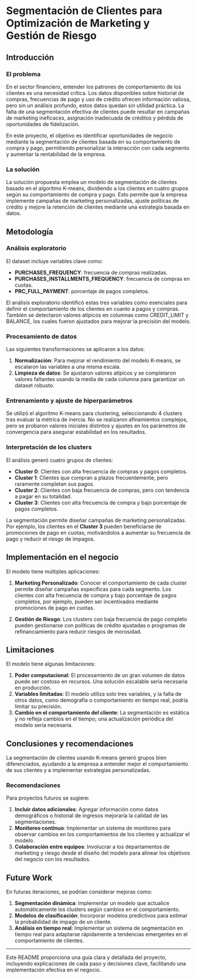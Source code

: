 # Segmentación de Clientes para Optimización de Marketing y Gestión de Riesgo

## Introducción

### El problema
En el sector financiero, entender los patrones de comportamiento de los clientes es una necesidad crítica. Los datos disponibles sobre historial de compras, frecuencias de pago y uso de crédito ofrecen información valiosa, pero sin un análisis profundo, estos datos quedan sin utilidad práctica. La falta de una segmentación efectiva de clientes puede resultar en campañas de marketing ineficaces, asignación inadecuada de créditos y pérdida de oportunidades de fidelización.

En este proyecto, el objetivo es identificar oportunidades de negocio mediante la segmentación de clientes basada en su comportamiento de compra y pago, permitiendo personalizar la interacción con cada segmento y aumentar la rentabilidad de la empresa.

### La solución
La solución propuesta emplea un modelo de segmentación de clientes basado en el algoritmo K-means, dividiendo a los clientes en cuatro grupos según su comportamiento de compra y pago. Esto permite que la empresa implemente campañas de marketing personalizadas, ajuste políticas de crédito y mejore la retención de clientes mediante una estrategia basada en datos.

## Metodología

### Análisis exploratorio
El dataset incluye variables clave como:
- **PURCHASES_FREQUENCY**: frecuencia de compras realizadas.
- **PURCHASES_INSTALLMENTS_FREQUENCY**: frecuencia de compras en cuotas.
- **PRC_FULL_PAYMENT**: porcentaje de pagos completos.

El análisis exploratorio identificó estas tres variables como esenciales para definir el comportamiento de los clientes en cuanto a pagos y compras. También se detectaron valores atípicos en columnas como CREDIT_LIMIT y BALANCE, los cuales fueron ajustados para mejorar la precisión del modelo.

### Procesamiento de datos
Las siguientes transformaciones se aplicaron a los datos:
1. **Normalización**: Para mejorar el rendimiento del modelo K-means, se escalaron las variables a una misma escala.
2. **Limpieza de datos**: Se ajustaron valores atípicos y se completaron valores faltantes usando la media de cada columna para garantizar un dataset robusto.

### Entrenamiento y ajuste de hiperparámetros
Se utilizó el algoritmo K-means para clustering, seleccionando 4 clusters tras evaluar la métrica de inercia. No se realizaron afinamientos complejos, pero se probaron valores iniciales distintos y ajustes en los parámetros de convergencia para asegurar estabilidad en los resultados.

### Interpretación de los clusters
El análisis generó cuatro grupos de clientes:
- **Cluster 0**: Clientes con alta frecuencia de compras y pagos completos.
- **Cluster 1**: Clientes que compran a plazos frecuentemente, pero raramente completan sus pagos.
- **Cluster 2**: Clientes con baja frecuencia de compras, pero con tendencia a pagar en su totalidad.
- **Cluster 3**: Clientes con alta frecuencia de compra y bajo porcentaje de pagos completos.

La segmentación permite diseñar campañas de marketing personalizadas. Por ejemplo, los clientes en el **Cluster 3** pueden beneficiarse de promociones de pago en cuotas, motivándolos a aumentar su frecuencia de pago y reducir el riesgo de impagos.

## Implementación en el negocio

El modelo tiene múltiples aplicaciones:
1. **Marketing Personalizado**: Conocer el comportamiento de cada cluster permite diseñar campañas específicas para cada segmento. Los clientes con alta frecuencia de compra y bajo porcentaje de pagos completos, por ejemplo, pueden ser incentivados mediante promociones de pago en cuotas.
   
2. **Gestión de Riesgo**: Los clusters con baja frecuencia de pago completo pueden gestionarse con políticas de crédito ajustadas o programas de refinanciamiento para reducir riesgos de morosidad.

## Limitaciones

El modelo tiene algunas limitaciones:
1. **Poder computacional**: El procesamiento de un gran volumen de datos puede ser costoso en recursos. Una solución escalable sería necesaria en producción.
2. **Variables limitadas**: El modelo utiliza solo tres variables, y la falta de otros datos, como demografía o comportamiento en tiempo real, podría limitar su precisión.
3. **Cambio en el comportamiento del cliente**: La segmentación es estática y no refleja cambios en el tiempo; una actualización periódica del modelo sería necesaria.

## Conclusiones y recomendaciones

La segmentación de clientes usando K-means generó grupos bien diferenciados, ayudando a la empresa a entender mejor el comportamiento de sus clientes y a implementar estrategias personalizadas. 

### Recomendaciones
Para proyectos futuros se sugiere:
1. **Incluir datos adicionales**: Agregar información como datos demográficos o historial de ingresos mejoraría la calidad de las segmentaciones.
2. **Monitoreo continuo**: Implementar un sistema de monitoreo para observar cambios en los comportamientos de los clientes y actualizar el modelo.
3. **Colaboración entre equipos**: Involucrar a los departamentos de marketing y riesgo desde el diseño del modelo para alinear los objetivos del negocio con los resultados.

## Future Work

En futuras iteraciones, se podrían considerar mejoras como:
1. **Segmentación dinámica**: Implementar un modelo que actualice automáticamente los clusters según cambios en el comportamiento.
2. **Modelos de clasificación**: Incorporar modelos predictivos para estimar la probabilidad de impago de un cliente.
3. **Análisis en tiempo real**: Implementar un sistema de segmentación en tiempo real para adaptarse rápidamente a tendencias emergentes en el comportamiento de clientes.

---

Este README proporciona una guía clara y detallada del proyecto, incluyendo explicaciones de cada paso y decisiones clave, facilitando una implementación efectiva en el negocio.
